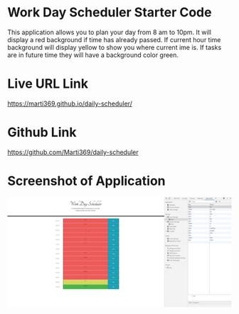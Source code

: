# Work Day Scheduler Starter Code

This application allows you to plan your day from 8 am to 10pm. It will display a red background if time has already passed. If current hour time background will display yellow to show you where current ime is. If tasks are in future time they will have a background color green.

# Live URL Link

https://marti369.github.io/daily-scheduler/

# Github Link

https://github.com/Marti369/daily-scheduler

# Screenshot of Application

![portfolio demo](./assets/imgs/app_screenshot.png)